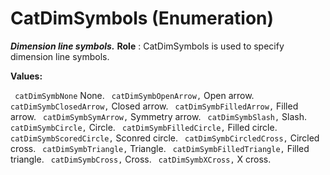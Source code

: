 # CatDimSymbols (Enumeration)

**_Dimension line symbols._**
**Role** : CatDimSymbols is used to specify dimension line symbols.

**Values:**

` catDimSymbNone`      None.
` catDimSymbOpenArrow,`      Open arrow.
` catDimSymbClosedArrow,`      Closed arrow.
` catDimSymbFilledArrow,`      Filled arrow.
` catDimSymbSymArrow,`      Symmetry arrow.
` catDimSymbSlash,`      Slash.
` catDimSymbCircle,`      Circle.
` catDimSymbFilledCircle,`      Filled circle.
` catDimSymbScoredCircle,`      Sconred circle.
` catDimSymbCircledCross,`      Circled cross.
` catDimSymbTriangle,`      Triangle.
` catDimSymbFilledTriangle,`      Filled triangle.
` catDimSymbCross,`      Cross.
` catDimSymbXCross,`      X cross.